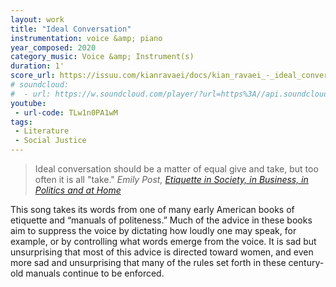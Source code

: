 ```yaml
---
layout: work
title: "Ideal Conversation"
instrumentation: voice &amp; piano
year_composed: 2020
category_music: Voice &amp; Instrument(s)
duration: 1'
score_url: https://issuu.com/kianravaei/docs/kian_ravaei_-_ideal_conversation
# soundcloud: 
#  - url: https://w.soundcloud.com/player/?url=https%3A//api.soundcloud.com/tracks/1045943128&color=%23ff5500&auto_play=false&hide_related=false&show_comments=true&show_user=true&show_reposts=false&show_teaser=true&visual=true
youtube:
 - url-code: TLw1n0PA1wM
tags:
 - Literature
 - Social Justice
---
```


<blockquote>
<p>
<span class="teaser">Ideal conversation should be a matter of equal give and take, but too often it is all "take."</span>
<cite>Emily Post, <a href="https://g.co/kgs/UHt1Lq" target="_blank">Etiquette in Society, in Business, in Politics and at Home</a></cite>
</p>
</blockquote>

This song takes its words from one of many early American books of etiquette and “manuals of politeness.” Much of the advice in these books aim to suppress the voice by dictating how loudly one may speak, for example, or by controlling what words emerge from the voice. It is sad but unsurprising that most of this advice is directed toward women, and even more sad and unsurprising that many of the rules set forth in these century-old manuals continue to be enforced.